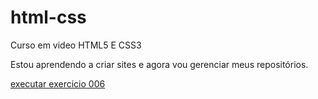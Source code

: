 # html-css
 Curso em video HTML5 E CSS3

Estou aprendendo a criar sites e agora vou gerenciar meus repositórios.

<a href="https://chcrocs.github.io/html-css/codigos/exercicios/ex006/index.html"> executar exercicio 006

